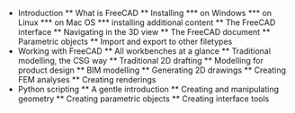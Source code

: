 * Introduction
** What is FreeCAD
** Installing
*** on Windows
*** on Linux
*** on Mac OS
*** installing additional content
** The FreeCAD interface
** Navigating in the 3D view
** The FreeCAD document
** Parametric objects
** Import and export to other filetypes
* Working with FreeCAD
** All workbenches at a glance
** Traditional modelling, the CSG way
** Traditional 2D drafting
** Modelling for product design
** BIM modelling
** Generating 2D drawings
** Creating FEM analyses
** Creating renderings
* Python scripting
** A gentle introduction
** Creating and manipulating geometry
** Creating parametric objects
** Creating interface tools
